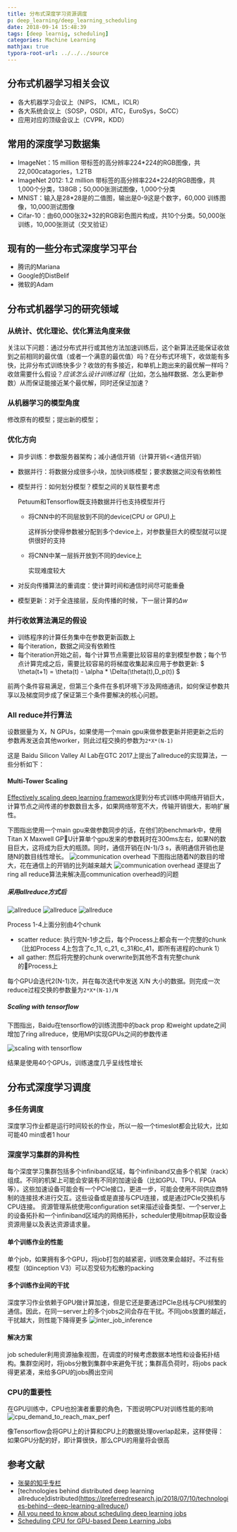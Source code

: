 ```yaml
---
title: 分布式深度学习资源调度
p: deep_learning/deep_learning_scheduling
date: 2018-09-14 15:48:39
tags: [deep learnig, scheduling]
categories: Machine Learning
mathjax: true
typora-root-url: ../../../source
---
```


## 分布式机器学习相关会议
- 各大机器学习会议上（NIPS， ICML，ICLR）
- 各大系统会议上（SOSP，OSDI，ATC，EuroSys，SoCC）
- 应用对应的顶级会议上（CVPR，KDD）

## 常用的深度学习数据集
- ImageNet：15 million 带标签的高分辨率224*224的RGB图像，共22,000catagories，1.2TB
- ImageNet 2012: 1.2 million 带标签的高分辨率224*224的RGB图像，共1,000个分类，138GB；50,000张测试图像，1,000个分类
- MNIST：输入是28*28是的二值图，输出是0-9这是个数字，60,000 训练图像，10,000测试图像
- Cifar-10：由60,000张32*32的RGB彩色图片构成，共10个分类。50,000张训练，10,000张测试（交叉验证）

## 现有的一些分布式深度学习平台
- 腾讯的Mariana
- Google的DistBelif
- 微软的Adam

<!--more-->

## 分布式机器学习的研究领域

### 从统计、优化理论、优化算法角度来做

关注以下问题：通过分布式并行或其他方法加速训练后，这个新算法还能保证收敛到之前相同的最优值（或者一个满意的最优值）吗？在分布式环境下，收敛能有多快，比非分布式训练快多少？收敛的有多接近，和单机上跑出来的最优解一样吗？收敛需要什么假设？*应该怎么设计训练过程*（比如，怎么抽样数据、怎么更新参数）从而保证能接近某个最优解，同时还保证加速？

### 从机器学习的模型角度

修改原有的模型；提出新的模型；

### 优化方向
- 异步训练：参数服务器架构；减小通信开销（计算开销<<通信开销）
- 数据并行：将数据分成很多小块，加快训练模型；要求数据之间没有依赖性
- 模型并行：如何划分模型？模型之间的关联性要考虑

  Petuum和Tensorflow既支持数据并行也支持模型并行
  - 将CNN中的不同层放到不同的device(CPU or GPU)上
    
    这样拆分使得参数被分配到多个device上，对参数量巨大的模型就可以提供很好的支持
  - 将CNN中某一层拆开放到不同的device上
    
    实现难度较大

- 对反向传播算法的重调度：使计算时间和通信时间尽可能重叠
- 模型更新：对于全连接层，反向传播的时候，下一层计算的$\Delta w$

### 并行收敛算法满足的假设
- 训练程序的计算任务集中在参数更新函数上
- 每个iteration，数据之间没有依赖性
- 每个iteration开始之前，每个计算节点需要比较容易的拿到模型参数；每个节点计算完成之后，需要比较容易的将梯度收集起来应用于参数更新:
$ \theta(t+1) = \theta(t) - \alpha * \Delta(\theta(t),D_p(t)) $

前两个条件容易满足，但第三个条件在多机环境下涉及网络通讯，如何保证参数共享以及梯度同步成了保证第三个条件要解决的核心问题。

### All reduce并行算法
设数据量为 X，N GPUs，如果使用一个main gpu来做参数更新并把更新之后的参数再发送会其他worker，则此过程交换的参数为`2*X*(N-1)`

这是 Baidu Silicon Valley AI Lab在GTC 2017上提出了allreduce的实现算法，一些分析如下：

#### Multi-Tower Scaling
[Effectively scaling deep learning framework](http://on-demand.gputechconf.com/gtc/2017/presentation/s7543-andrew-gibiansky-effectively-scakukbg-deep-learning-frameworks.pdf)提到分布式训练中网络开销巨大，计算节点之间传递的参数数目太多，如果网络带宽不大，传输开销很大，影响扩展性。

下图指出使用一个main gpu来做参数同步的话，在他们的benchmark中，使用Titan X Maxwell GPU计算单个gpu发来的参数耗时在300ms左右，如果N的数目巨大，这将成为巨大的瓶颈。同时，通信开销在(N-1)/3 s，表明通信开销也是随N的数目线性增长。
![communication overhead](/img/communication_overhead.png)
下图指出随着N的数目的增大，花在通信上的开销的比列越来越大
![communication overhead](/img/communication_overhead_1.png)
遂提出了ring all reduce算法来解决高communication overhead的问题

##### 采用allreduce方式后

  ![allreduce](/img/pscl_fig_2_allreduce.png)
  ![allreduce](/img/pscl_fig_4_allreduce.png)
  ![allreduce](/img/pscl_fig_5_allreduce.png)

  Process 1-4上面分别由4个chunk
  - scatter reduce: 执行完N-1步之后，每个Process上都会有一个完整的chunk（比如Process 4上包含了c\_11, c\_21, c\_31和c\_41，即所有进程的chunk 1）
  - all gather: 然后将完整的chunk overwrite到其他不含有完整chunk的Process上

  每个GPU会迭代2(N-1)次，并在每次迭代中发送 X/N 大小的数据。则完成一次reduce过程交换的参数量为`2*X*(N-1)/N`

##### Scaling with tensorflow
  下图指出，Baidu在tensorflow的训练流图中的back prop 和weight update之间增加了ring allreduce，使用MPI实现GPUs之间的参数传递

  ![scaling with tensorflow](/img/scaling_with_tensorflow.png)

  结果是使用40个GPUs，训练速度几乎呈线性增长

## 分布式深度学习调度
### 多任务调度
深度学习作业都是运行时间较长的作业，所以一般一个timeslot都会比较大，比如可能40 min或者1 hour

### 深度学习集群的异构性
每个深度学习集群包括多个infiniband区域，每个infiniband又由多个机架（rack）组成。不同的机架上可能会安装有不同的加速设备（比如GPU、TPU、FPGA等）。这些加速设备可能会有一个PCIe接口，更进一步，可能会使用不同供应商特制的连接技术进行交互。这些设备或是直接与CPU连接，或是通过PCIe交换机与CPU连接。
资源管理系统使用configuration set来描述设备类型、一个server上的设备拓扑和一个infiniband区域内的网络拓扑，scheduler使用bitmap获取设备资源用量以及表达资源请求量。

#### 单个训练作业的性能
单个job，如果拥有多个GPU，将job打包的越紧密，训练效果会越好。不过有些模型（如inception V3）可以忍受较为松散的packing

#### 多个训练作业间的干扰
深度学习作业依赖于GPU做计算加速，但是它还是要通过PCIe总线与CPU频繁的通信。因此，在同一server上的多个jobs之间会存在干扰。不同jobs放置的越近，干扰越大，则性能下降得更多
![inter_job_inference](/img/inter_job_inference.png)

#### 解决方案
job scheduler利用资源抽象视图，在调度的时候考虑数据本地性和设备拓扑结构。集群空闲时，将jobs分散到集群中来避免干扰；集群高负荷时，将jobs pack得更紧凑，来给多GPU的jobs腾出空间

### CPU的重要性
在GPU训练中，CPU也扮演者重要的角色，下图说明CPU对训练性能的影响
![cpu_demand_to_reach_max_perf](/img/cpu_demand_to_reach_max_perf.png)

像Tensorflow会将GPU上的计算和CPU上的数据处理overlap起来，这样使得：如果GPU分配的好，即计算很快，那么CPU的用量将会很高

## 参考文献
- [张昊的知乎专栏](https://zhuanlan.zhihu.com/p/30976469)
- [technologies behind distributed deep learning allreduce]distributed(https://preferredresearch.jp/2018/07/10/technologies-behind--deep-learning-allreduce/)
- [All you need to know about scheduling deep learning jobs](https://www.sigops.org/src/srcsosp2017/sosp17src-final35.pdf)
- [Scheduling CPU for GPU-based Deep Learning Jobs](https://dl.acm.org/citation.cfm?id=3275445)